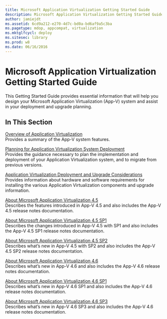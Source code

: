 ```yaml
---
title: Microsoft Application Virtualization Getting Started Guide
description: Microsoft Application Virtualization Getting Started Guide
author: jamiejdt
ms.assetid: 6cd9a212-e270-4d7c-bd0a-bd6af9a5c3ba
ms.pagetype: mdop, appcompat, virtualization
ms.mktglfcycl: deploy
ms.sitesec: library
ms.prod: w8
ms.date: 06/16/2016
---
```



# Microsoft Application Virtualization Getting Started Guide


This Getting Started Guide provides essential information that will help you design your Microsoft Application Virtualization (App-V) system and assist in your deployment and upgrade planning.

## In This Section


<a href="" id="overview-of-application-virtualization"></a>[Overview of Application Virtualization](overview-of-application-virtualization.md)  
Provides a summary of the App-V system features.

<a href="" id="planning-for-application-virtualization-system-deployment"></a>[Planning for Application Virtualization System Deployment](planning-for-application-virtualization-system-deployment.md)  
Provides the guidance necessary to plan the implementation and deployment of your Application Virtualization system, and to migrate from previous versions.

<a href="" id="application-virtualization-deployment-and-upgrade-considerations"></a>[Application Virtualization Deployment and Upgrade Considerations](application-virtualization-deployment-and-upgrade-considerations-copy.md)  
Provides information about hardware and software requirements for installing the various Application Virtualization components and upgrade information.

<a href="" id="about-microsoft-application-virtualization-4-5"></a>[About Microsoft Application Virtualization 4.5](about-microsoft-application-virtualization-45.md)  
Describes the features introduced in App-V 4.5 and also includes the App-V 4.5 release notes documentation.

<a href="" id="about-microsoft-application-virtualization-4-5-sp1"></a>[About Microsoft Application Virtualization 4.5 SP1](about-microsoft-application-virtualization-45-sp1.md)  
Describes the changes introduced in App-V 4.5 with SP1 and also includes the App-V 4.5 SP1 release notes documentation.

<a href="" id="about-microsoft-application-virtualization-4-5-sp2"></a>[About Microsoft Application Virtualization 4.5 SP2](about-microsoft-application-virtualization-45-sp2.md)  
Describes what’s new in App-V 4.5 with SP2 and also includes the App-V 4.5 SP2 release notes documentation.

<a href="" id="about-microsoft-application-virtualization-4-6"></a>[About Microsoft Application Virtualization 4.6](about-microsoft-application-virtualization-46.md)  
Describes what’s new in App-V 4.6 and also includes the App-V 4.6 release notes documentation.

<a href="" id="about-microsoft-application-virtualization-4-6-sp1"></a>[About Microsoft Application Virtualization 4.6 SP1](about-microsoft-application-virtualization-46-sp1.md)  
Describes what’s new in App-V 4.6 SP1 and also includes the App-V 4.6 release notes documentation.

<a href="" id="about-microsoft-application-virtualization-4-6-sp3"></a>[About Microsoft Application Virtualization 4.6 SP3](about-microsoft-application-virtualization-46-sp3.md)  
Describes what’s new in App-V 4.6 SP3 and also includes the App-V 4.6 release notes documentation.

 

 





